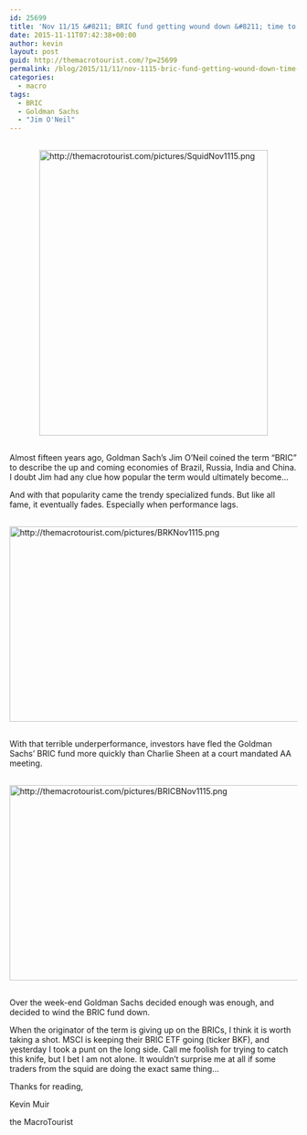 ```yaml
---
id: 25699
title: 'Nov 11/15 &#8211; BRIC fund getting wound down &#8211; time to buy?'
date: 2015-11-11T07:42:38+00:00
author: kevin
layout: post
guid: http://themacrotourist.com/?p=25699
permalink: /blog/2015/11/11/nov-1115-bric-fund-getting-wound-down-time-to-buy/
categories:
  - macro
tags:
  - BRIC
  - Goldman Sachs
  - "Jim O'Neil"
---
```


  <img src="http://themacrotourist.com/pictures/SquidNov1115.png" style="margin:30px auto;display:block;" alt="http://themacrotourist.com/pictures/SquidNov1115.png" width="400" height="500">

Almost fifteen years ago, Goldman Sach&#8217;s Jim O&#8217;Neil coined the term &#8220;BRIC&#8221; to describe the up and coming economies of Brazil, Russia, India and China. I doubt Jim had any clue how popular the term would ultimately become&#8230;

And with that popularity came the trendy specialized funds. But like all fame, it eventually fades. Especially when performance lags.


  <img src="http://themacrotourist.com/pictures/BRKNov1115.png" style="margin:30px auto;display:block;" alt="http://themacrotourist.com/pictures/BRKNov1115.png" width="600" height="342">

With that terrible underperformance, investors have fled the Goldman Sachs&#8217; BRIC fund more quickly than Charlie Sheen at a court mandated AA meeting.


  <img src="http://themacrotourist.com/pictures/BRICBNov1115.png" style="margin:30px auto;display:block;" alt="http://themacrotourist.com/pictures/BRICBNov1115.png" width="600" height="342">

Over the week-end Goldman Sachs decided enough was enough, and decided to wind the BRIC fund down.

When the originator of the term is giving up on the BRICs, I think it is worth taking a shot. MSCI is keeping their BRIC ETF going (ticker BKF), and yesterday I took a punt on the long side. Call me foolish for trying to catch this knife, but I bet I am not alone. It wouldn&#8217;t surprise me at all if some traders from the squid are doing the exact same thing&#8230;

Thanks for reading,
  
Kevin Muir
  
the MacroTourist